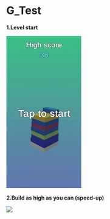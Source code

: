 # G_Test
**1.Level start**

<img src="Gameplay1.gif" height="400" />

**2.Build as high as you can (speed-up)**

<img src="Gameplay2.gif" height="400" />
